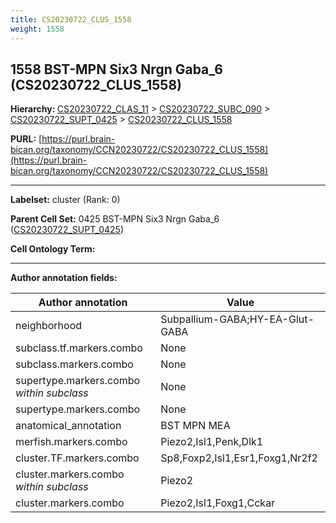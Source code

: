```yaml
---
title: CS20230722_CLUS_1558
weight: 1558
---
```

## 1558 BST-MPN Six3 Nrgn Gaba_6 (CS20230722_CLUS_1558)
<b>Hierarchy: </b>
[CS20230722_CLAS_11](../CS20230722_CLAS_11) >
[CS20230722_SUBC_090](../CS20230722_SUBC_090) >
[CS20230722_SUPT_0425](../CS20230722_SUPT_0425) >
[CS20230722_CLUS_1558](../CS20230722_CLUS_1558)

**PURL:** [https://purl.brain-bican.org/taxonomy/CCN20230722/CS20230722_CLUS_1558](https://purl.brain-bican.org/taxonomy/CCN20230722/CS20230722_CLUS_1558)

---


**Labelset:** cluster (Rank: 0)

**Parent Cell Set:** 0425 BST-MPN Six3 Nrgn Gaba_6 ([CS20230722_SUPT_0425](../CS20230722_SUPT_0425))



**Cell Ontology Term:** 

[MARKER GENES.]: #


---

[TRANSFERRED ANNOTATIONS.]: #


[AUTHOR ANNOTATION FIELDS.]: #


**Author annotation fields:**

| Author annotation | Value |
|-------------------|-------|
|neighborhood|Subpallium-GABA;HY-EA-Glut-GABA|
|subclass.tf.markers.combo|None|
|subclass.markers.combo|None|
|supertype.markers.combo _within subclass_|None|
|supertype.markers.combo|None|
|anatomical_annotation|BST MPN MEA|
|merfish.markers.combo|Piezo2,Isl1,Penk,Dlk1|
|cluster.TF.markers.combo|Sp8,Foxp2,Isl1,Esr1,Foxg1,Nr2f2|
|cluster.markers.combo _within subclass_|Piezo2|
|cluster.markers.combo|Piezo2,Isl1,Foxg1,Cckar|
